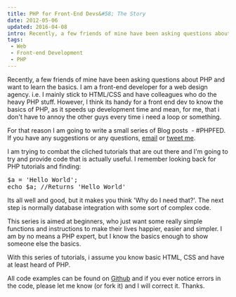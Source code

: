 ```yaml
---
title: PHP for Front-End Devs&#58; The Story
date: 2012-05-06
updated: 2016-04-08
intro: Recently, a few friends of mine have been asking questions about PHP and want to learn the basics. I am a front-end developer for a web design agency. i.e. ...
tags:
 - Web
 - Front-end Development
 - PHP
---
```


<p>Recently, a few friends of mine have been asking questions about PHP and want to learn the basics. I am a front-end developer for a web design agency. i.e. I mainly stick to HTML/CSS and have colleagues who do the heavy PHP stuff. However, I think its handy for a front end dev to know the basics of PHP, as it speeds up development time and mean, for me, that i don't have to annoy the other guys every time i need a loop or something.</p>

<p>For that reason I am going to write a small series of Blog posts &nbsp;- #PHPFED. If you have any suggestions or any questions, <a href="/cdn-cgi/l/email-protection#92fffbf9f7e1e6e0f7f7e6ebd2f5fff3fbfebcf1fdff">email</a> or <a href="http://www.twitter.com/mikestreety">tweet me</a>.</p>



<p>I am trying to combat the cliched tutorials that are out there and I'm going to try and provide code that is actually useful. I remember looking back for PHP tutorials and finding:</p>



<pre class="language-php">$a = 'Hello World';
echo $a; //Returns 'Hello World'</pre>





<p>Its all well and good, but it makes you think 'Why do I need that?'. The next step is normally database integration with some sort of complex code.</p>



<p>This series is aimed at beginners, who just want some really simple functions and instructions to make their lives happier, easier and simpler. I am by no means a PHP expert, but I know the basics enough to show someone else the basics.</p>



<p>With this series of tutorials, i assume you know basic HTML, CSS and have at least heard of PHP.</p>



<p>All code examples can be found on&nbsp;<a href="https://github.com/mikestreety/PHPFED">Github</a>&nbsp;and if&nbsp;you ever notice errors in the code, please let me know (or fork it) and I will correct it. Thanks.</p>